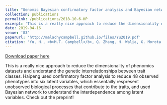 ```yaml
---
title: "Genomic Bayesian confirmatory factor analysis and Bayesian network to characterize a wide spectrum of rice phenotypes"
collection: publications
permalink: /publications/2018-10-6-HP
excerpt: 'This is a really nice approach to reduce the dimensionality of phenomics datasets and understand the genetic interrelationships between  trait classes. Haipeng used confirmatory factor analysis to reduce 48 observed phenotypes into six latent variables, which essentailly respresent unobserved biological processes that contribute to the traits, and used Bayesian network to understand the interdependence among latent variables. Check out the preprint!'
date: 2019-04-16
venue: 'G3'
paperurl: 'http://malachycampbell.github.io/files/Yu2019.pdf'
citation: 'Yu, H., <b>M.T. Campbell</b>, Q. Zhang, H. Walia, G. Morota. (2018) Genomic Bayesian confirmatory factor analysis and Bayesian network to characterize a wide spectrum of rice phenotypes. G3: Genes, Genomes, Genetics. g3--400154.'
---
```


<a href='http://malachycampbell.github.io/files/Yu2019.pdf'>Download paper here</a>

This is a really nice approach to reduce the dimensionality of phenomics datasets and understand the genetic interrelationships between  trait classes. Haipeng used confirmatory factor analysis to reduce 48 observed phenotypes into six latent variables, which essentailly respresent unobserved biological processes that contribute to the traits, and used Bayesian network to understand the interdependence among latent variables. Check out the preprint!
